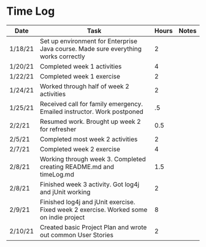 # Time Log

| Date | Task | Hours | Notes|
|------|------|-------|------|
| 1/18/21 | Set up environment for Enterprise Java course. Made sure everything works correctly | 2 | |
| 1/20/21 | Completed week 1 activities  | 4  |  | 
| 1/22/21 | Completed week 1 exercise | 2 | |
| 1/24/21 | Worked through half of week 2 activities | 2 | |
| 1/25/21 | Received call for family emergency. Emailed instructor. Work postponed | .5 | |
| 2/2/21  | Resumed work. Brought up week 2 for refresher  | 0.5 | |
| 2/5/21  | Completed most week 2 activities | 2 | |
| 2/7/21  | Completed week 2 exercise | 4 | |
| 2/8/21  | Working through week 3. Completed creating README.md and timeLog.md | 1.5 | |
| 2/8/21  | Finished week 3 activity. Got log4j and jUnit working | 2 | |
| 2/9/21  | Finished log4j and jUnit exercise. Fixed week 2 exercise. Worked some on indie project | 8 | |
| 2/10/21 | Created basic Project Plan and wrote out common User Stories | 2 | |